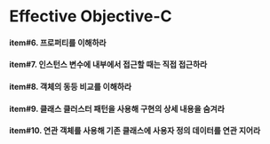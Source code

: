 # Effective Objective-C 

#### item#6. 프로퍼티를 이해하라

#### item#7. 인스턴스 변수에 내부에서 접근할 때는 직접 접근하라

#### item#8. 객체의 동등 비교를 이해하라

#### item#9. 클래스 클러스터 패턴을 사용해 구현의 상세 내용을 숨겨라

#### item#10. 연관 객체를 사용해 기존 클래스에 사용자 정의 데이터를 연관 지어라

